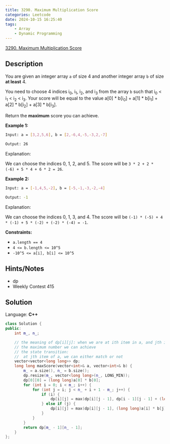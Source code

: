 ```yaml
---
title: 3290. Maximum Multiplication Score
categories: Leetcode
date: 2024-10-15 16:25:40
tags:
    - Array
    - Dynamic Programming
---
```


[3290. Maximum Multiplication Score](https://leetcode.com/problems/maximum-multiplication-score/description/)

## Description

You are given an integer array `a` of size 4 and another integer array `b` of size **at least**  4.

You need to choose 4 indices i<sub>0</sub>, i<sub>1</sub>, i<sub>2</sub>, and i<sub>3</sub> from the array `b` such that i<sub>0</sub> < i<sub>1</sub> < i<sub>2</sub> < i<sub>3</sub>. Your score will be equal to the value a[0] \* b[i<sub>0</sub>] + a[1] \* b[i<sub>1</sub>] + a[2] \* b[i<sub>2</sub>] + a[3] \* b[i<sub>3</sub>].

Return the **maximum**  score you can achieve.

**Example 1:**

```bash
Input: a = [3,2,5,6], b = [2,-6,4,-5,-3,2,-7]

Output: 26
```

Explanation:

We can choose the indices 0, 1, 2, and 5. The score will be `3 * 2 + 2 * (-6) + 5 * 4 + 6 * 2 = 26`.

**Example 2:**

```bash
Input: a = [-1,4,5,-2], b = [-5,-1,-3,-2,-4]

Output: -1
```

Explanation:

We can choose the indices 0, 1, 3, and 4. The score will be `(-1) * (-5) + 4 * (-1) + 5 * (-2) + (-2) * (-4) = -1`.

**Constraints:**

- `a.length == 4`
- `4 <= b.length <= 10^5`
- `-10^5 <= a[i], b[i] <= 10^5`

## Hints/Notes

- dp
- Weekly Contest 415

## Solution

Language: **C++**

```C++
class Solution {
public:
    int m_, n_;

    // the meaning of dp[i][j]: when we are at ith item in a, and jth item in b
    // the maximum number we can achieve
    // the state transition:
    //  at jth item of a, we can either match or not
    vector<vector<long long>> dp;
    long long maxScore(vector<int>& a, vector<int>& b) {
        m_ = a.size(), n_ = b.size();
        dp.resize(m_, vector<long long>(n_, LONG_MIN));
        dp[0][0] = (long long)a[0] * b[0];
        for (int i = 0; i < m_; i++) {
            for (int j = i; j < n_ + i + 1 - m_; j++) {
                if (i) {
                    dp[i][j] = max(dp[i][j - 1], dp[i - 1][j - 1] + (long long)a[i] * b[j]);
                } else if (j) {
                    dp[i][j] = max(dp[i][j - 1], (long long)a[i] * b[j]);
                }
            }
        }
        return dp[m_ - 1][n_ - 1];
    }
};
```
